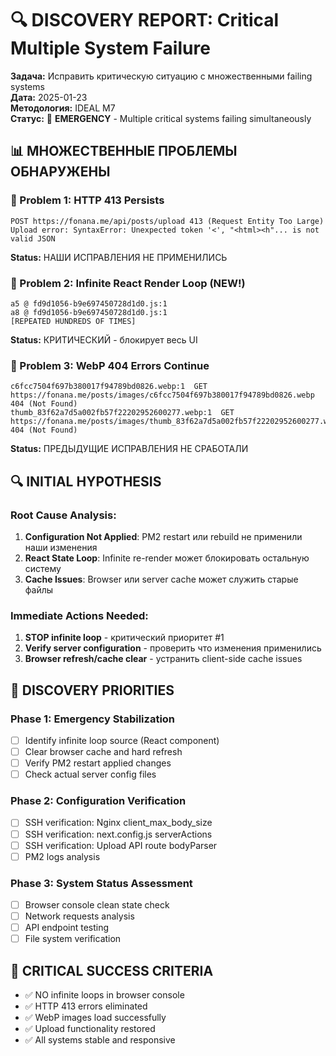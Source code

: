 # 🔍 DISCOVERY REPORT: Critical Multiple System Failure

**Задача:** Исправить критическую ситуацию с множественными failing systems  
**Дата:** 2025-01-23  
**Методология:** IDEAL M7  
**Статус:** 🚨 **EMERGENCY** - Multiple critical systems failing simultaneously

## 📊 МНОЖЕСТВЕННЫЕ ПРОБЛЕМЫ ОБНАРУЖЕНЫ

### 🚨 Problem 1: HTTP 413 Persists
```
POST https://fonana.me/api/posts/upload 413 (Request Entity Too Large)
Upload error: SyntaxError: Unexpected token '<', "<html><h"... is not valid JSON
```
**Status:** НАШИ ИСПРАВЛЕНИЯ НЕ ПРИМЕНИЛИСЬ

### 🚨 Problem 2: Infinite React Render Loop (NEW!)
```
a5 @ fd9d1056-b9e697450728d1d0.js:1
a8 @ fd9d1056-b9e697450728d1d0.js:1
[REPEATED HUNDREDS OF TIMES]
```
**Status:** КРИТИЧЕСКИЙ - блокирует весь UI

### 🚨 Problem 3: WebP 404 Errors Continue
```
c6fcc7504f697b380017f94789bd0826.webp:1  GET https://fonana.me/posts/images/c6fcc7504f697b380017f94789bd0826.webp 404 (Not Found)
thumb_83f62a7d5a002fb57f22202952600277.webp:1  GET https://fonana.me/posts/images/thumb_83f62a7d5a002fb57f22202952600277.webp 404 (Not Found)  
```
**Status:** ПРЕДЫДУЩИЕ ИСПРАВЛЕНИЯ НЕ СРАБОТАЛИ

## 🔍 INITIAL HYPOTHESIS

### Root Cause Analysis:
1. **Configuration Not Applied**: PM2 restart или rebuild не применили наши изменения
2. **React State Loop**: Infinite re-render может блокировать остальную систему  
3. **Cache Issues**: Browser или server cache может служить старые файлы

### Immediate Actions Needed:
1. **STOP infinite loop** - критический приоритет #1
2. **Verify server configuration** - проверить что изменения применились
3. **Browser refresh/cache clear** - устранить client-side cache issues

## 🎯 DISCOVERY PRIORITIES

### Phase 1: Emergency Stabilization 
- [ ] Identify infinite loop source (React component)
- [ ] Clear browser cache and hard refresh  
- [ ] Verify PM2 restart applied changes
- [ ] Check actual server config files

### Phase 2: Configuration Verification
- [ ] SSH verification: Nginx client_max_body_size 
- [ ] SSH verification: next.config.js serverActions
- [ ] SSH verification: Upload API route bodyParser
- [ ] PM2 logs analysis

### Phase 3: System Status Assessment  
- [ ] Browser console clean state check
- [ ] Network requests analysis
- [ ] API endpoint testing
- [ ] File system verification

## 🚨 CRITICAL SUCCESS CRITERIA

- ✅ NO infinite loops in browser console
- ✅ HTTP 413 errors eliminated  
- ✅ WebP images load successfully
- ✅ Upload functionality restored
- ✅ All systems stable and responsive 
